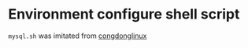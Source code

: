 # Environment configure shell script

`mysql.sh` was imitated from [congdonglinux](https://github.com/congdonglinux "congdonglinux")